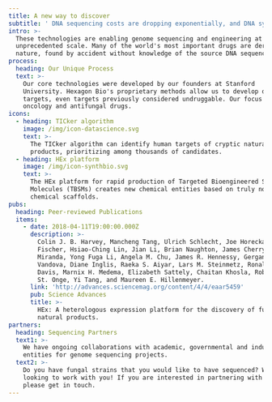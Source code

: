 ```yaml
---
title: A new way to discover
subtitle: ' DNA sequencing costs are dropping exponentially, and DNA synthesis costs are not far behind.'
intro: >-
  These technologies are enabling genome sequencing and engineering at an
  unprecedented scale. Many of the world's most important drugs are derived from
  nature, found by accident without knowledge of the source DNA sequence. We start from genomic data, then use our advanced software to identify, prioritize, and generate variants of the most promising molecules for testing.
process:
  heading: Our Unique Process
  text: >-
    Our core technologies were developed by our founders at Stanford
    University. Hexagon Bio's proprietary methods allow us to develop drugs against novel
    targets, even targets previously considered undruggable. Our focus is on
    oncology and antifungal drugs.
icons:
  - heading: TICker algorithm
    image: /img/icon-datascience.svg
    text: >-
      The TICker algorithm can identify human targets of cryptic natural
      products, prioritizing among thousands of candidates.
  - heading: HEx platform
    image: /img/icon-synthbio.svg
    text: >-
      The HEx platform for rapid production of Targeted Bioengineered Small
      Molecules (TBSMs) creates new chemical entities based on truly novel
      chemical scaffolds.
pubs:
  heading: Peer-reviewed Publications
  items:
    - date: 2018-04-11T19:00:00.000Z
      description: >-
        Colin J. B. Harvey, Mancheng Tang, Ulrich Schlecht, Joe Horecka, Curt R.
        Fischer, Hsiao-Ching Lin, Jian Li, Brian Naughton, James Cherry, Molly
        Miranda, Yong Fuga Li, Angela M. Chu, James R. Hennessy, Gergana A.
        Vandova, Diane Inglis, Raeka S. Aiyar, Lars M. Steinmetz, Ronald W.
        Davis, Marnix H. Medema, Elizabeth Sattely, Chaitan Khosla, Robert P.
        St. Onge, Yi Tang, and Maureen E. Hillenmeyer.
      link: 'http://advances.sciencemag.org/content/4/4/eaar5459'
      pub: Science Advances
      title: >-
        HEx: A heterologous expression platform for the discovery of fungal
        natural products.
partners:
  heading: Sequencing Partners
  text1: >-
    We have ongoing collaborations with academic, governmental and industrial
    entities for genome sequencing projects.
  text2: >-
    Do you have fungal strains that you would like to have sequenced? We are
    looking to work with you! If you are interested in partnering with us,
    please get in touch.
---
```



